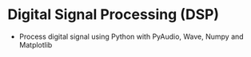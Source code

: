# Digital Signal Processing (DSP)
- Process digital signal using Python with PyAudio, Wave, Numpy and Matplotlib
